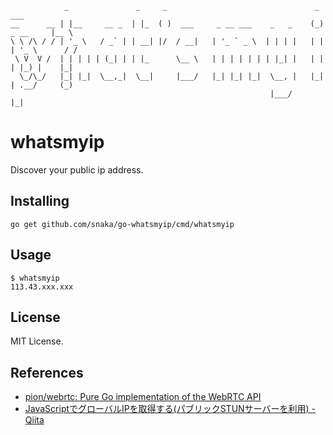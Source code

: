 ```
            _               _     _                                 _             ___
__      __ | |__     __ _  | |_  ( )  ___     _ __ ___    _   _    (_)  _ __     |__ \
\ \ /\ / / | '_ \   / _` | | __| |/  / __|   | '_ ` _ \  | | | |   | | | '_ \      / /
 \ V  V /  | | | | | (_| | | |_      \__ \   | | | | | | | |_| |   | | | |_) |    |_|
  \_/\_/   |_| |_|  \__,_|  \__|     |___/   |_| |_| |_|  \__, |   |_| | .__/     (_)
                                                          |___/        |_|
```

whatsmyip
=========

Discover your public ip address.

## Installing

```
go get github.com/snaka/go-whatsmyip/cmd/whatsmyip
```

## Usage

```
$ whatsmyip
113.43.xxx.xxx
```

## License

MIT License.

## References

* [pion/webrtc: Pure Go implementation of the WebRTC API](https://github.com/pion/webrtc)
* [JavaScriptでグローバルIPを取得する(パブリックSTUNサーバーを利用) - Qiita](https://qiita.com/azechi/items/1a7832e346f42402cca6)

